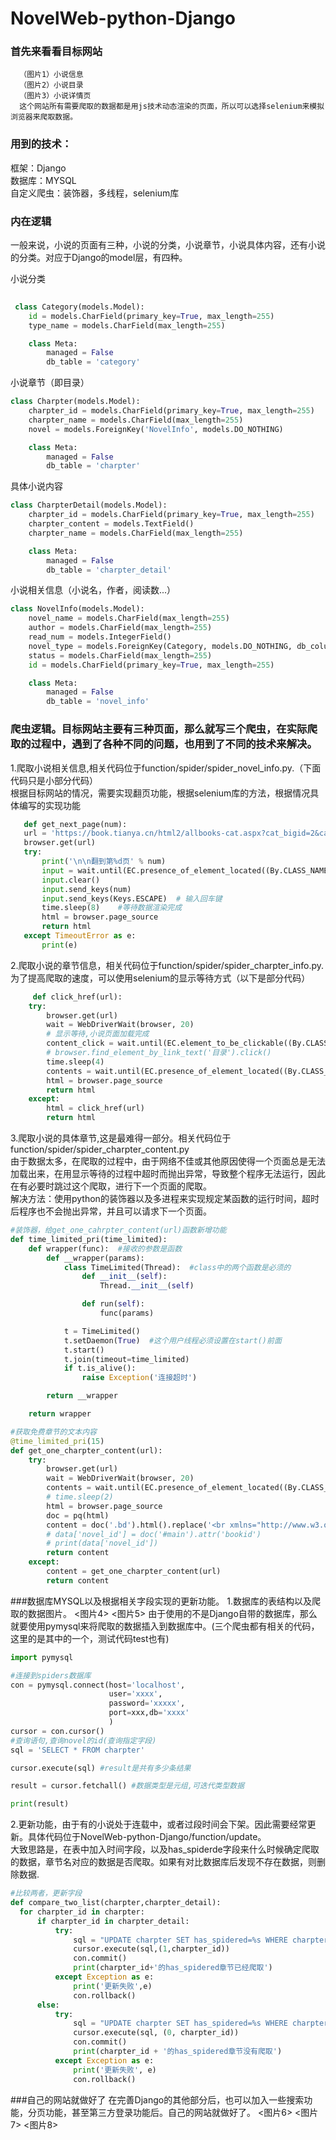 # NovelWeb-python-Django

### 首先来看看目标网站
      （图片1）小说信息
      （图片2）小说目录
      （图片3）小说详情页
      这个网站所有需要爬取的数据都是用js技术动态渲染的页面，所以可以选择selenium来模拟浏览器来爬取数据。

### 用到的技术：
   框架：Django<br> 数据库：MYSQL<br> 自定义爬虫：装饰器，多线程，selenium库<br>
   
### 内在逻辑
   一般来说，小说的页面有三种，小说的分类，小说章节，小说具体内容，还有小说的分类。对应于Django的model层，有四种。

小说分类 
```python
 
 class Category(models.Model):
    id = models.CharField(primary_key=True, max_length=255)
    type_name = models.CharField(max_length=255)

    class Meta:
        managed = False
        db_table = 'category'

```
小说章节（即目录）
```python
class Charpter(models.Model):
    charpter_id = models.CharField(primary_key=True, max_length=255)
    charpter_name = models.CharField(max_length=255)
    novel = models.ForeignKey('NovelInfo', models.DO_NOTHING)

    class Meta:
        managed = False
        db_table = 'charpter'
```
具体小说内容
```python
class CharpterDetail(models.Model):
    charpter_id = models.CharField(primary_key=True, max_length=255)
    charpter_content = models.TextField()
    charpter_name = models.CharField(max_length=255)

    class Meta:
        managed = False
        db_table = 'charpter_detail'
```
小说相关信息（小说名，作者，阅读数...）
```python
class NovelInfo(models.Model):
    novel_name = models.CharField(max_length=255)
    author = models.CharField(max_length=255)
    read_num = models.IntegerField()
    novel_type = models.ForeignKey(Category, models.DO_NOTHING, db_column='novel_type')
    status = models.CharField(max_length=255)
    id = models.CharField(primary_key=True, max_length=255)

    class Meta:
        managed = False
        db_table = 'novel_info'
```

### 爬虫逻辑。目标网站主要有三种页面，那么就写三个爬虫，在实际爬取的过程中，遇到了各种不同的问题，也用到了不同的技术来解决。
   1.爬取小说相关信息,相关代码位于function/spider/spider_novel_info.py.（下面代码只是小部分代码）<br>
      根据目标网站的情况，需要实现翻页功能，根据selenium库的方法，根据情况具体编写的实现功能
     
 ```python
    def get_next_page(num):
    url = 'https://book.tianya.cn/html2/allbooks-cat.aspx?cat_bigid=2&cat_id=25'    #科幻小说6/5
    browser.get(url)
    try:
        print('\n\n翻到第%d页' % num)
        input = wait.until(EC.presence_of_element_located((By.CLASS_NAME, "page")))
        input.clear()
        input.send_keys(num)
        input.send_keys(Keys.ESCAPE)  # 输入回车键
        time.sleep(8)    #等待数据渲染完成
        html = browser.page_source
        return html
    except TimeoutError as e:
        print(e)
```
   2.爬取小说的章节信息，相关代码位于function/spider/spider_charpter_info.py.<br>
     为了提高爬取的速度，可以使用selenium的显示等待方式（以下是部分代码）
```python
     def click_href(url):
    try:
        browser.get(url)
        wait = WebDriverWait(browser, 20)
        # 显示等待,小说页面加载完成
        content_click = wait.until(EC.element_to_be_clickable((By.CLASS_NAME,'directory'))).click()
        # browser.find_element_by_link_text('目录').click()
        time.sleep(4)
        contents = wait.until(EC.presence_of_element_located((By.CLASS_NAME, 'contents')))
        html = browser.page_source
        return html
    except:
        html = click_href(url)
        return html
 ```
   3.爬取小说的具体章节,这是最难得一部分。相关代码位于function/spider/spider_charpter_content.py<br>
      由于数据太多，在爬取的过程中，由于网络不佳或其他原因使得一个页面总是无法加载出来，在用显示等待的过程中超时而抛出异常，导致整个程序无法运行，因此在有必要时跳过这个爬取，进行下一个页面的爬取。<br>
      解决方法：使用python的装饰器以及多进程来实现规定某函数的运行时间，超时后程序也不会抛出异常，并且可以请求下一个页面。
```python
#装饰器，给get_one_cahrpter_content(url)函数新增功能
def time_limited_pri(time_limited):
    def wrapper(func):  #接收的参数是函数
        def __wrapper(params):
            class TimeLimited(Thread):  #class中的两个函数是必须的
                def __init__(self):
                    Thread.__init__(self)

                def run(self):
                    func(params)

            t = TimeLimited()
            t.setDaemon(True)  #这个用户线程必须设置在start()前面
            t.start()
            t.join(timeout=time_limited)
            if t.is_alive():
                raise Exception('连接超时')

        return __wrapper

    return wrapper

#获取免费章节的文本内容
@time_limited_pri(15)
def get_one_charpter_content(url):
    try:
        browser.get(url)
        wait = WebDriverWait(browser, 20)
        contents = wait.until(EC.presence_of_element_located((By.CLASS_NAME, 'bd')))
        # time.sleep(2)
        html = browser.page_source
        doc = pq(html)
        content = doc('.bd').html().replace('<br xmlns="http://www.w3.org/1999/xhtml"/>', '\n\n')
        # data['novel_id'] = doc('#main').attr('bookid')
        # print(data['novel_id'])
        return content
    except:
        content = get_one_charpter_content(url)
        return content
```

###数据库MYSQL以及根据相关字段实现的更新功能。
    1.数据库的表结构以及爬取的数据图片。
    <图片4>
    <图片5>
    由于使用的不是Django自带的数据库，那么就要使用pymysql来将爬取的数据插入到数据库中。(三个爬虫都有相关的代码，这里的是其中的一个，测试代码test也有)
```python
import pymysql

#连接到spiders数据库
con = pymysql.connect(host='localhost',
                      user='xxxx',
                      password='xxxxx',
                      port=xxx,db='xxxx'
                      )
cursor = con.cursor()
#查询语句,查询novel的id(查询指定字段)
sql = 'SELECT * FROM charpter'

cursor.execute(sql) #result是共有多少条结果

result = cursor.fetchall() #数据类型是元组,可迭代类型数据

print(result)
 ```
   2.更新功能，由于有的小说处于连载中，或者过段时间会下架。因此需要经常更新。具体代码位于NovelWeb-python-Django/function/update。<br>大致思路是，在表中加入时间字段，以及has_spiderde字段来什么时候确定爬取的数据，章节名对应的数据是否爬取。如果有对比数据库后发现不存在数据，则删除数据.
   
  ```python
  #比较两者，更新字段
def compare_two_list(charpter,charpter_detail):
    for charpter_id in charpter:
        if charpter_id in charpter_detail:
            try:
                sql = "UPDATE charpter SET has_spidered=%s WHERE charpter_id=%s"
                cursor.execute(sql,(1,charpter_id))
                con.commit()
                print(charpter_id+'的has_spidered章节已经爬取')
            except Exception as e:
                print('更新失败',e)
                con.rollback()
        else:
            try:
                sql = "UPDATE charpter SET has_spidered=%s WHERE charpter_id=%s"
                cursor.execute(sql, (0, charpter_id))
                con.commit()
                print(charpter_id + '的has_spidered章节没有爬取')
            except Exception as e:
                print('更新失败', e)
                con.rollback()
```

###自己的网站就做好了
   在完善Django的其他部分后，也可以加入一些搜索功能，分页功能，甚至第三方登录功能后。自己的网站就做好了。
   <图片6>
   <图片7>
   <图片8>



